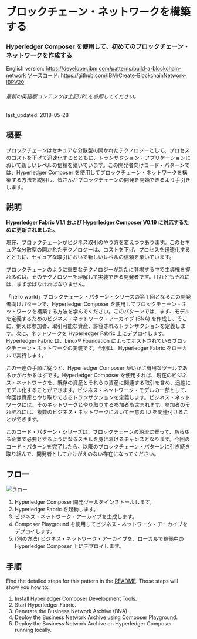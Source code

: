 # ブロックチェーン・ネットワークを構築する

### Hyperledger Composer を使用して、初めてのブロックチェーン・ネットワークを作成する

English version: https://developer.ibm.com/patterns/build-a-blockchain-network
  ソースコード: https://github.com/IBM/Create-BlockchainNetwork-IBPV20

###### 最新の英語版コンテンツは上記URLを参照してください。
last_updated: 2018-05-28

 
## 概要

ブロックチェーンはセキュアな分散型の開かれたテクノロジーとして、プロセスのコストを下げて迅速化するとともに、トランザクション・アプリケーションにおいて新しいレベルの信頼を築いています。この開発者向けコード・パターンでは、Hyperledger Composer を使用してブロックチェーン・ネットワークを構築する方法を説明し、皆さんがブロックチェーンの開発を開始できるよう手引きします。

## 説明

**Hyperledger Fabric V1.1 および Hyperledger Composer V0.19 に対応するために更新されました。**

現在、ブロックチェーンがビジネス取引のやり方を変えつつあります。このセキュアな分散型の開かれたテクノロジーは、コストを下げ、プロセスを迅速化するとともに、セキュアな取引において新しいレベルの信頼を築いています。

ブロックチェーンのように重要なテクノロジーが新たに登場する中で主導権を握れるのは、そのテクノロジーを理解して実装できる開発者です。けれどもそれには、まず学ばなければなりません。    

「hello world」ブロックチェーン・パターン・シリーズの第 1 回となるこの開発者向けパターンで、Hyperledger Composer を使用してブロックチェーン・ネットワークを構築する方法を学んでください。このパターンでは、まず、モデルを定義するためのビジネス・ネットワーク・アーカイブ (BNA) を作成し、そこに、例えば参加者、取引可能な資産、許容されるトランザクションを定義します。次に、ネットワークを Hyperledger Fabric 上にデプロイします。Hyperledger Fabric は、Linux&reg; Foundation によってホストされているブロックチェーン・ネットワークの実装です。今回は、Hyperledger Fabric をローカルで実行します。

この一連の手順に従うと、Hyperledger Composer がいかに有用なツールであるかがわかるはずです。Hyperledger Composer を使用すれば、現在のビジネス・ネットワークを、既存の資産とそれらの資産に関連する取引を含め、迅速にモデル化することができます。ビジネス・ネットワーク・モデルの一部として、今回は資産とやり取りできるトランザクションを定義します。ビジネス・ネットワークには、そのネットワークとやり取りする参加者も含まれます。参加者のそれぞれには、複数のビジネス・ネットワークにおいて一意の ID を関連付けることができます。

このコード・パターン・シリーズは、ブロックチェーンの潮流に乗って、あらゆる企業で必要とするようになるスキルを身に着けるチャンスとなります。今回のコード・パターンを完了したら、以降のブロックチェーン・パターンに引き続き取り組んで、開発者としてかけがえのない存在になってください。

## フロー

![フロー](../../images/arch-blockchain-network1.png)

1. Hyperledger Composer 開発ツールをインストールします。
2. Hyperledger Fabric を起動します。
3. ビジネス・ネットワーク・アーカイブを生成します。
4. Composer Playground を使用してビジネス・ネットワーク・アーカイブをデプロイします。
5. (別の方法) ビジネス・ネットワーク・アーカイブを、ローカルで稼働中の Hyperledger Composer 上にデプロイします。

## 手順

Find the detailed steps for this pattern in the [README](https://github.com/IBM/BlockchainNetwork-CompositeJourney/blob/master/README.md). Those steps will show you how to:

1. Install Hyperledger Composer Development Tools.
1. Start Hyperledger Fabric.
1. Generate the Business Network Archive (BNA).
1. Deploy the Business Network Archive using Composer Playground.
1. Deploy the Business Network Archive on Hyperledger Composer running locally.
